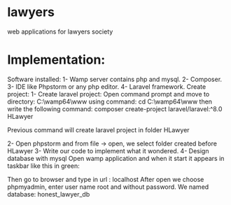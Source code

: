 # lawyers
web applications for lawyers society

# Implementation:
Software installed:
1-	Wamp server contains php and mysql.
2-	Composer.
3-	IDE like Phpstorm or any php editor.
4-	Laravel framework.
Create project:
1-	Create laravel project:
Open command prompt and move to directory: C:\wamp64\www using command:
cd C:\wamp64\www
then write the following command:
composer create-project laravel/laravel:^8.0 HLawyer

Previous command will create laravel project in folder HLawyer

2-	Open phpstorm and from file -> open, we select folder created before HLawyer
3-	Write our code to implement what it wondered.
4-	Design database with mysql
Open wamp application and when it start it appears in taskbar like this in green:
 
Then go to browser and type in url : localhost
After open we choose phpmyadmin, enter user name root and without password.
We named database: honest_lawyer_db
